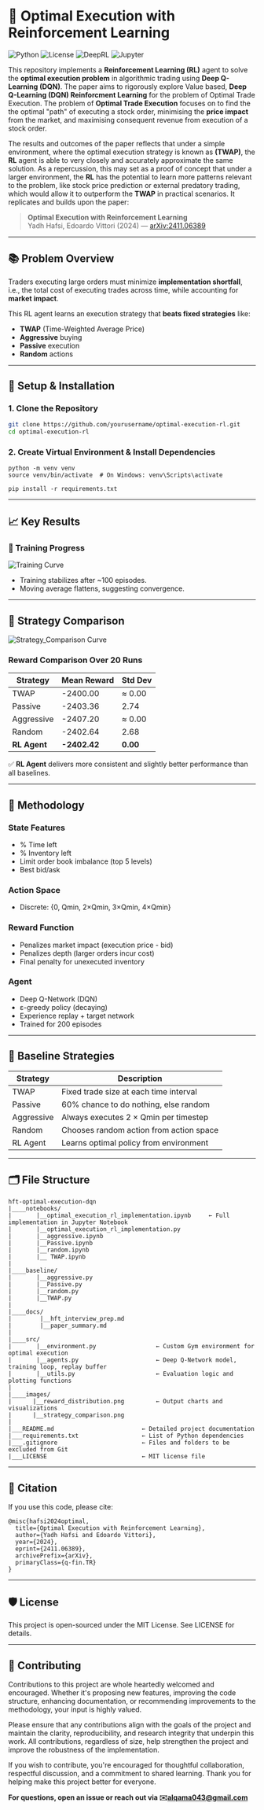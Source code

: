 # 🧠 Optimal Execution with Reinforcement Learning

![Python](https://img.shields.io/badge/Python-3.8%2B-blue)
![License](https://img.shields.io/badge/license-MIT-green)
![DeepRL](https://img.shields.io/badge/Reinforcement-Learning-orange)
![Jupyter](https://img.shields.io/badge/Notebook-ready-yellow)

This repository implements a **Reinforcement Learning (RL)** agent to solve the **optimal execution problem** in algorithmic trading using **Deep Q-Learning (DQN)**. The paper aims to rigorously explore Value based, **Deep Q-Learning (DQN) Reinforcment Learning** for the problem of Optimal Trade Execution. The problem of **Optimal Trade Execution** focuses on to find the the optimal "path" of executing a stock order, minimising the **price impact** from the market, and maximising consequent revenue from execution of a stock order.

The results and outcomes of the paper reflects that under a simple environment, where the optimal execution strategy is known as **(TWAP)**, the **RL** agent is able to very closely and accurately approximate the same solution. As a repercussion, this may set as a proof of concept that under a larger  environment, the **RL** has the potential to learn more patterns relevant to the problem, like stock price prediction or external predatory trading, which would allow it to outperform the **TWAP** in practical scenarios. It replicates and builds upon the paper:

> **Optimal Execution with Reinforcement Learning**  
> Yadh Hafsi, Edoardo Vittori (2024) — [arXiv:2411.06389](https://arxiv.org/abs/2411.06389)

---

## 📚 Problem Overview

Traders executing large orders must minimize **implementation shortfall**, i.e., the total cost of executing trades across time, while accounting for **market impact**.

This RL agent learns an execution strategy that **beats fixed strategies** like:

- **TWAP** (Time-Weighted Average Price)
- **Aggressive** buying
- **Passive** execution
- **Random** actions

---

## 🔧 Setup & Installation

### 1. Clone the Repository

```bash
git clone https://github.com/yourusername/optimal-execution-rl.git
cd optimal-execution-rl
```
### 2. Create Virtual Environment & Install Dependencies

```
python -m venv venv
source venv/bin/activate  # On Windows: venv\Scripts\activate

pip install -r requirements.txt
```
---

## 📈 Key Results

### 🎯 Training Progress

![Training Curve](images/reward_distribution.png)

- Training stabilizes after ~100 episodes.
- Moving average flattens, suggesting convergence.

---

## 🥊 Strategy Comparison

![Strategy_Comparison Curve](images/strategy_comparison.png)

### Reward Comparison Over 20 Runs

| Strategy    | Mean Reward | Std Dev |
|-------------|-------------|---------|
| TWAP        | -2400.00    | ≈ 0.00  |
| Passive     | -2403.36    | 2.74    |
| Aggressive  | -2407.20    | ≈ 0.00  |
| Random      | -2402.64    | 2.68    |
| **RL Agent**| **-2402.42**| **0.00** |

✅ **RL Agent** delivers more consistent and slightly better performance than all baselines.

---

## 🧠 Methodology

### State Features

- % Time left
- % Inventory left
- Limit order book imbalance (top 5 levels)
- Best bid/ask

### Action Space

- Discrete: {0, Qmin, 2×Qmin, 3×Qmin, 4×Qmin}

### Reward Function

- Penalizes market impact (execution price - bid)
- Penalizes depth (larger orders incur cost)
- Final penalty for unexecuted inventory

### Agent

- Deep Q-Network (DQN)
- ε-greedy policy (decaying)
- Experience replay + target network
- Trained for 200 episodes

---

## 🧪 Baseline Strategies

| Strategy    | Description                                      |
|-------------|--------------------------------------------------|
| TWAP        | Fixed trade size at each time interval           |
| Passive     | 60% chance to do nothing, else random            |
| Aggressive  | Always executes 2 × Qmin per timestep            |
| Random      | Chooses random action from action space          |
| RL Agent    | Learns optimal policy from environment           |

---

## 🗂 File Structure
```
hft-optimal-execution-dqn
|____notebooks/
|       |__optimal_execution_rl_implementation.ipynb     ← Full implementation in Jupyter Notebook
|       |__optimal_execution_rl_implementation.py
|       |__aggressive.ipynb
|       |__Passive.ipynb
|       |__random.ipynb
|       |__ TWAP.ipynb
|
|____baseline/
|       |__aggressive.py
|       |__Passive.py
|       |__random.py
|       |__TWAP.py
|
|____docs/
|        |__hft_interview_prep.md
|        |__paper_summary.md
|
|____src/
|       |__environment.py                 ← Custom Gym environment for optimal execution
|       |__agents.py                      ← Deep Q-Network model, training loop, replay buffer
|       |__utils.py                       ← Evaluation logic and plotting functions
|
|____images/
|      |__reward_distribution.png         ← Output charts and visualizations
|      |__strategy_comparison.png
|
|___README.md                         ← Detailed project documentation
|___requirements.txt                  ← List of Python dependencies
|___.gitignore                        ← Files and folders to be excluded from Git
|___LICENSE                           ← MIT license file
```
---

## 📑 Citation

If you use this code, please cite:

```
@misc{hafsi2024optimal,
  title={Optimal Execution with Reinforcement Learning},
  author={Yadh Hafsi and Edoardo Vittori},
  year={2024},
  eprint={2411.06389},
  archivePrefix={arXiv},
  primaryClass={q-fin.TR}
}
```
---

## 🛡 License

This project is open-sourced under the MIT License. See LICENSE for details.

---

## 🤝 Contributing

Contributions to this project are whole heartedly welcomed and encouraged. Whether it's proposing new features, improving the code structure, enhancing documentation, or recommending improvements to the methodology, your input is highly valued.

Please ensure that any contributions align with the goals of the project and maintain the clarity, reproducibility, and research integrity that underpin this work. All contributions, regardless of size, help strengthen the project and improve the robustness of the implementation.

If you wish to contribute, you're encouraged for thoughtful collaboration, respectful discussion, and a commitment to shared learning. Thank you for helping make this project better for everyone.

**For questions, open an issue or reach out via ✉️alqama043@gmail.com**


